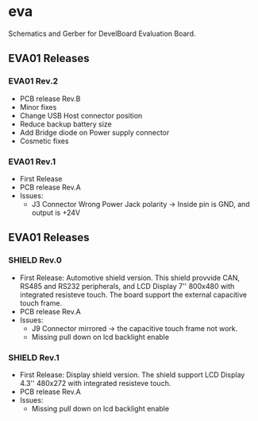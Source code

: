 # eva
Schematics and Gerber for DevelBoard Evaluation Board.

## EVA01 Releases
 
### EVA01 Rev.2
 * PCB release Rev.B
 * Minor fixes
 * Change USB Host connector position
 * Reduce backup battery size
 * Add Bridge diode on Power supply connector
 * Cosmetic fixes

### EVA01 Rev.1
 * First Release
 * PCB release Rev.A
 * Issues:
   * J3 Connector Wrong Power Jack polarity -> Inside pin is GND, and output is +24V
 
## EVA01 Releases

### SHIELD Rev.0
* First Release: Automotive shield version. This shield provvide CAN, RS485 and RS232 peripherals, and LCD Display 7'' 800x480 with integrated resisteve touch. The board support the external capacitive touch frame.
 * PCB release Rev.A
 * Issues:
   * J9 Connector mirrored -> the capacitive touch frame not work.
   * Missing pull down on lcd backlight enable

### SHIELD Rev.1
* First Release: Display shield version. The shield support LCD Display 4.3'' 480x272  with integrated resisteve touch.
 * PCB release Rev.A
 * Issues:
   * Missing pull down on lcd backlight enable
